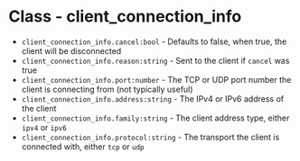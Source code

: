 # Class - client_connection_info
* `client_connection_info.cancel:bool` - Defaults to false, when true, the client will be disconnected
* `client_connection_info.reason:string` - Sent to the client if `cancel` was true
* `client_connection_info.port:number` - The TCP or UDP port number the client is connecting from (not typically useful)
* `client_connection_info.address:string` - The IPv4 or IPv6 address of the client
* `client_connection_info.family:string` - The client address type, either `ipv4` or `ipv6`
* `client_connection_info.protocol:string` - The transport the client is connected with, either `tcp` or `udp`
